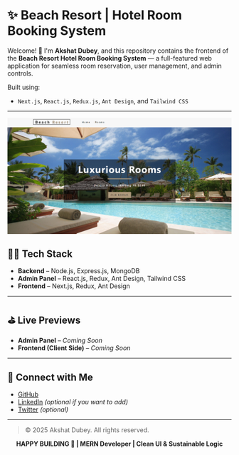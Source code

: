 # ✨ Beach Resort | Hotel Room Booking System

Welcome! 👋 I'm **Akshat Dubey**, and this repository contains the frontend of the **Beach Resort Hotel Room Booking System** — a full-featured web application for seamless room reservation, user management, and admin controls.

Built using:
- `Next.js`, `React.js`, `Redux.js`, `Ant Design`, and `Tailwind CSS`

---

![Frontend Screenshot](https://raw.githubusercontent.com/Rabbit-Bull/hotel-room-booking-system/main/frontend-screenshot.png)

## 🧑‍💻 Tech Stack

- **Backend** – Node.js, Express.js, MongoDB
- **Admin Panel** – React.js, Redux, Ant Design, Tailwind CSS
- **Frontend** – Next.js, Redux, Ant Design

---

## ⛳️ Live Previews

- **Admin Panel** – _Coming Soon_
- **Frontend (Client Side)** – _Coming Soon_

---

## 🔗 Connect with Me

- [GitHub](https://github.com/Rabbit-Bull)
- [LinkedIn](https://linkedin.com/in/akshatdubey) *(optional if you want to add)*
- [Twitter](https://twitter.com/akshatdubey) *(optional)*

---

> © 2025 Akshat Dubey. All rights reserved.

<p align="center">
  <strong>HAPPY BUILDING 🚀 | MERN Developer | Clean UI & Sustainable Logic</strong>
</p>
